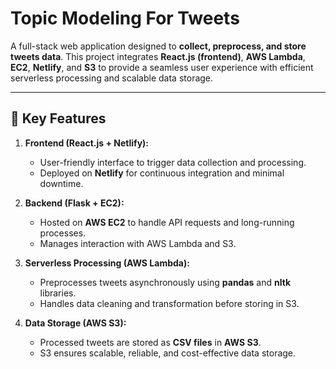 # Topic Modeling For Tweets 

A full-stack web application designed to **collect, preprocess, and store tweets data**. This project integrates **React.js (frontend)**, **AWS Lambda**, **EC2**, **Netlify**, and **S3** to provide a seamless user experience with efficient serverless processing and scalable data storage.  

---

## 🚀 Key Features  
1. **Frontend (React.js + Netlify):**  
   - User-friendly interface to trigger data collection and processing.  
   - Deployed on **Netlify** for continuous integration and minimal downtime.  

2. **Backend (Flask + EC2):**  
   - Hosted on **AWS EC2** to handle API requests and long-running processes.  
   - Manages interaction with AWS Lambda and S3.  

3. **Serverless Processing (AWS Lambda):**  
   - Preprocesses tweets asynchronously using **pandas** and **nltk** libraries.  
   - Handles data cleaning and transformation before storing in S3.  

4. **Data Storage (AWS S3):**  
   - Processed tweets are stored as **CSV files** in **AWS S3**.  
   - S3 ensures scalable, reliable, and cost-effective data storage.
